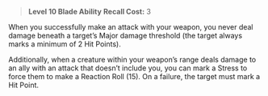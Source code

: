 > **Level 10 Blade Ability**
> **Recall Cost:** 3

When you successfully make an attack with your weapon, you never deal damage beneath a target’s Major damage threshold (the target always marks a minimum of 2 Hit Points).

Additionally, when a creature within your weapon’s range deals damage to an ally with an attack that doesn’t include you, you can mark a Stress to force them to make a Reaction Roll (15). On a failure, the target must mark a Hit Point.

